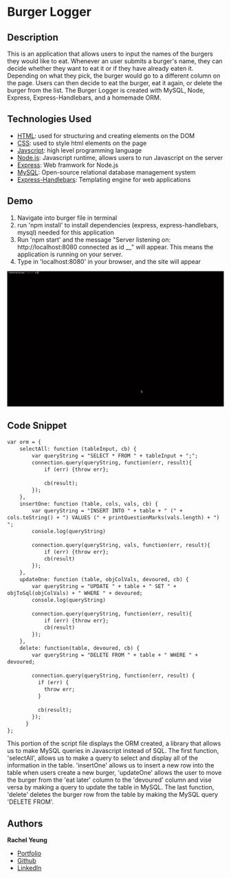 # Burger Logger

## Description
This is an application that allows users to input the names of the burgers they would like to eat. Whenever an user submits a burger's name, they can decide whether they want to eat it or if they have already eaten it. Depending on what they pick, the burger would go to a different column on the page. Users can then decide to eat the burger, eat it again, or delete the burger from the list. The Burger Logger is created with MySQL, Node, Express, Express-Handlebars, and a homemade ORM.


## Technologies Used

* [HTML](https://developer.mozilla.org/en-US/docs/Web/HTML): used for structuring and creating elements on the DOM
* [CSS](https://developer.mozilla.org/en-US/docs/Web/CSS): used to style html elements on the page
* [Javscript](https://developer.mozilla.org/en-US/docs/Web/JavaScript): high level programming language
* [Node.js](https://developer.mozilla.org/en-US/docs/Web/API/Node): Javascript runtime, allows users to run Javascript on the server
* [Express](https://expressjs.com/): Web framwork for Node.js
* [MySQL](https://www.mysql.com/): Open-source relational database management system
* [Express-Handlebars](https://www.npmjs.com/package/express-handlebars): Templating engine for web applications



## Demo
1. Navigate into burger file in terminal
2. run 'npm install' to install dependencies (express, express-handlebars, mysql) needed for this application
3. Run 'npm start' and the message "Server listening on: http://localhost:8080 connected as id __" will appear. This means the application is running on your server.
4. Type in 'localhost:8080' in your browser, and the site will appear

![gif](/public/assets/img/siteDemo.gif)


## Code Snippet

```
var orm = {
    selectAll: function (tableInput, cb) {
        var queryString = "SELECT * FROM " + tableInput + ";";
        connection.query(queryString, function(err, result){
            if (err) {throw err};
            
            cb(result);
        });
    },
    insertOne: function (table, cols, vals, cb) {
        var queryString = "INSERT INTO " + table + " (" + cols.toString() + ") VALUES (" + printQuestionMarks(vals.length) + ") ";
        console.log(queryString)

        connection.query(queryString, vals, function(err, result){
            if (err) {throw err};
            cb(result)
        });
    },
    updateOne: function (table, objColVals, devoured, cb) {
        var queryString = "UPDATE " + table + " SET " + objToSql(objColVals) + " WHERE " + devoured;
        console.log(queryString)

        connection.query(queryString, function(err, result){
            if (err) {throw err};
            cb(result)
        });
    },
    delete: function(table, devoured, cb) {
        var queryString = "DELETE FROM " + table + " WHERE " + devoured;
    
        connection.query(queryString, function(err, result) {
          if (err) {
            throw err;
          }
    
          cb(result);
        });
      }
};

```
This portion of the script file displays the ORM created, a library that allows us to make MySQL queries in Javascript instead of SQL. The first function, 'selectAll', allows us to make a query to select and display all of the information in the table. 'insertOne' allows us to insert a new row into the table when users create a new burger, 'updateOne' allows the user to move the burger from the 'eat later' column to the 'devoured' column and vise versa by making a query to update the table in MySQL. The last function, 'delete' deletes the burger row from the table by making the MySQL query 'DELETE FROM'.

## Authors

**Rachel Yeung**
* [Portfolio](https://xrachhel.github.io/updatedPortfolio/)
* [Github](https://github.com/xrachhel)
* [LinkedIn](https://www.linkedin.com/in/rachel-yeung-814986159/)

